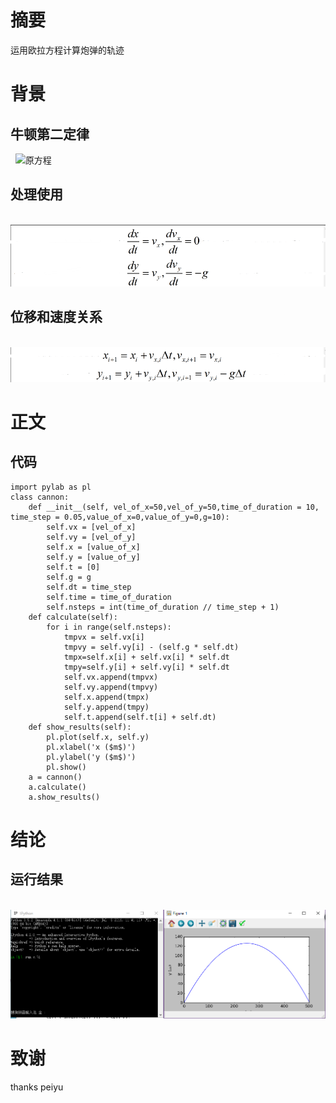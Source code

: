 
# 摘要
  运用欧拉方程计算炮弹的轨迹
# 背景
## 牛顿第二定律
   ![原方程](https://github.com/tmh726699/compuational_physics_2014301020051/blob/master/%E7%89%9B2.png)
##  处理使用
   ![变形为](https://github.com/tmh726699/compuational_physics_2014301020051/blob/master/%E5%A4%84%E7%90%86.png)
## 位移和速度关系
   ![关系式](https://github.com/tmh726699/compuational_physics_2014301020051/blob/master/%E4%BD%8D%E7%A7%BB%E5%92%8C%E9%80%9F%E5%BA%A6.png)
# 正文
## 代码
    import pylab as pl
    class cannon:
        def __init__(self, vel_of_x=50,vel_of_y=50,time_of_duration = 10, time_step = 0.05,value_of_x=0,value_of_y=0,g=10):
            self.vx = [vel_of_x]
            self.vy = [vel_of_y]
            self.x = [value_of_x]
            self.y = [value_of_y]
            self.t = [0]
            self.g = g
            self.dt = time_step
            self.time = time_of_duration
            self.nsteps = int(time_of_duration // time_step + 1)
        def calculate(self):
            for i in range(self.nsteps):
                tmpvx = self.vx[i]
                tmpvy = self.vy[i] - (self.g * self.dt)
                tmpx=self.x[i] + self.vx[i] * self.dt
                tmpy=self.y[i] + self.vy[i] * self.dt
                self.vx.append(tmpvx)
                self.vy.append(tmpvy)
                self.x.append(tmpx)
                self.y.append(tmpy)
                self.t.append(self.t[i] + self.dt)
        def show_results(self):
            pl.plot(self.x, self.y)
            pl.xlabel('x ($m$)')
            pl.ylabel('y ($m$)')
            pl.show()
        a = cannon()
        a.calculate()
        a.show_results()
# 结论
## 运行结果
   ![运行结果](https://github.com/tmh726699/compuational_physics_2014301020051/blob/master/2.6.png)
# 致谢
thanks peiyu
